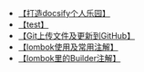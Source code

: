﻿* [【打造docsify个人乐园】](/README.md)
* [【test】](/test.md)
* [【Git上传文件及更新到GitHub】](/小工具/使用GitBash上传文件及更新代码到GitHub教程.md)
* [【lombok使用及常用注解】](/小工具/lombok使用及常用注解.md)
* [【lombok里的Builder注解】](/小工具/java~lombok里的Builder注解.md)



